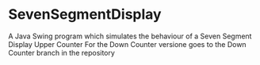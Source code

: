 # SevenSegmentDisplay
A Java Swing program which simulates the behaviour of a Seven Segment Display Upper Counter
For the Down Counter versione goes to the Down Counter branch in the repository
